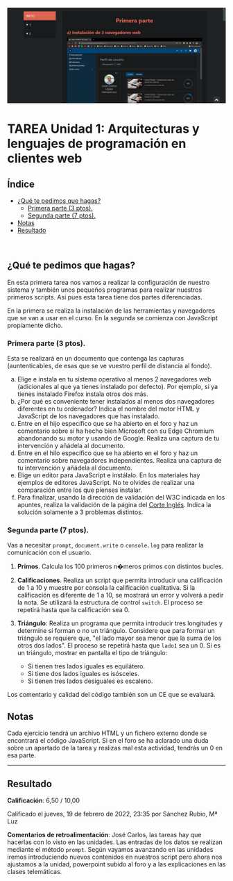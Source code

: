 [![Captura de pantalla](docs/screenshot.png)](https://lhjc-dwec-tarea1.netlify.app/)

# TAREA Unidad 1: Arquitecturas y lenguajes de programación en clientes web

## Índice

- [¿Qué te pedimos que hagas?](#qué-te-pedimos-que-hagas)
	- [Primera parte (3 ptos).](#primera-parte-3-ptos)
	- [Segunda parte (7 ptos).](#segunda-parte-7-ptos)
- [Notas](#notas)
- [Resultado](#resultado)

<br>

## ¿Qué te pedimos que hagas? 

En esta primera tarea nos vamos a realizar la configuración de nuestro sistema y también unos pequeños programas para realizar nuestros primeros scripts. Así pues esta tarea tiene dos partes diferenciadas.

En la primera se realiza la instalación de las herramientas y navegadores que se van a usar en el curso. En la segunda se comienza con JavaScript propiamente dicho.

### Primera parte (3 ptos). 

Esta se realizará en un documento que contenga las capturas (auntenticables, de esas que se ve vuestro perfil de distancia al fondo).

<ol type="a">
	<li>Elige e instala en tu sistema operativo al menos 2 navegadores web (adicionales al que ya tienes instalado por defecto). Por ejemplo, si ya tienes instalado Firefox instala otros dos más.</li>
	<li>¿Por qué es conveniente tener instalados al menos dos navegadores diferentes en tu ordenador?  Indica el nombre del motor HTML y JavaScript de los navegadores que has instalado.</li>
	<li>Entre en el hijo específico que se ha abierto en el foro y haz un comentario sobre si ha hecho bien Microsoft con su Edge Chromium abandonando su motor y usando de Google. Realiza una captura de tu intervención y añádela al documento.</li>
	<li>Entre en el hilo específico que se ha abierto en el foro  y haz un comentario sobre navegadores independientes. Realiza una captura de tu intervención y añádela al documento. </li>
	<li>Elige un editor para JavaScript e instálalo.  En los materiales hay ejemplos de  editores JavaScript. No te olvides de realizar una comparación entre los que pienses instalar.</li>
	<li>Para finalizar, usando la dirección de validación del W3C indicada en los apuntes, realiza la validación de la página del <a href="https://www.elcorteingles.es">Corte Inglés</a>. Indica la solución solamente a 3 problemas distintos.</li>
</ol>

### Segunda parte (7 ptos). 

Vas a necesitar `prompt`, `document.write` o `console.log` para realizar la comunicación con el usuario. 

1. **Primos**. Calcula los 100 primeros n�meros primos con distintos bucles.   

2. **Calificaciones**.  Realiza un script que permita introducir una calificación de 1 a 10 y muestre por consola la calificación cualitativa. Si  la calificación es diferente de 1 a 10, se mostrará un error y volverá a pedir la nota. Se utilizará la estructura de control `switch`. El proceso se repetirá hasta que la calificación sea 0. 

3. **Triángulo**: Realiza un programa que permita introducir tres longitudes y determine si forman o no un triángulo. Considere que para formar un triángulo se requiere que, "el lado mayor sea menor que la suma de los otros dos lados". El proceso se repetirá hasta que `lado1` sea un 0. Si es un triángulo, mostrar en pantalla el tipo de triángulo:

	- Si tienen tres lados iguales es equilátero.
	- Si tiene dos lados iguales es isósceles.
	- Si tienen tres lados desiguales es escaleno.

Los comentario y calidad del código también son un CE que se evaluará.

## Notas

Cada ejercicio tendrá un archivo HTML y un fichero externo donde se encontrará el código JavaScript. Si en el foro se ha aclarado una duda sobre un apartado de la tarea y realizas mal esta actividad, tendrás un 0 en esa parte.

---

## Resultado

**Calificación**: 6,50 / 10,00

Calificado el jueves, 19 de febrero de 2022, 23:35 por Sánchez Rubio, Mª Luz

**Comentarios de retroalimentación**: José Carlos, las tareas hay que hacerlas con lo visto en las unidades. Las entradas de los datos se realizan mediante el método `prompt`. Según vayamos avanzando en las unidades iremos introduciendo nuevos contenidos en nuestros script pero ahora nos ajustamos a la unidad, powerpoint subido al foro y a las explicaciones en las clases telemáticas.